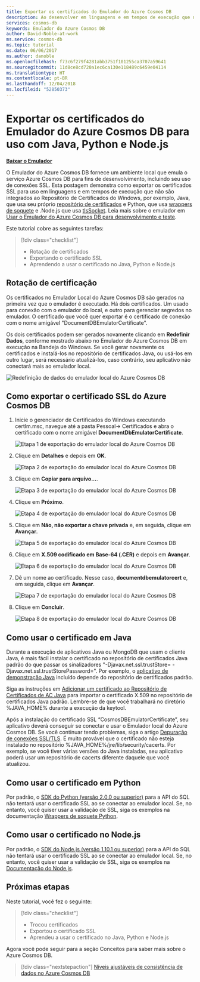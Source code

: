 ```yaml
---
title: Exportar os certificados do Emulador do Azure Cosmos DB
description: Ao desenvolver em linguagens e em tempos de execução que não usam o Repositório de Certificados do Windows, você precisará exportar e gerenciar os certificados SSL. Esta postagem fornece instruções passo a passo.
services: cosmos-db
keywords: Emulador do Azure Cosmos DB
author: David-Noble-at-work
ms.service: cosmos-db
ms.topic: tutorial
ms.date: 06/06/2017
ms.author: danoble
ms.openlocfilehash: f73c6f279f4281abb3751f101255ca3707a59641
ms.sourcegitcommit: 11d8ce8cd720a1ec6ca130e118489c6459e04114
ms.translationtype: HT
ms.contentlocale: pt-BR
ms.lasthandoff: 12/04/2018
ms.locfileid: "52850373"
---
```

# <a name="export-the-azure-cosmos-db-emulator-certificates-for-use-with-java-python-and-nodejs"></a>Exportar os certificados do Emulador do Azure Cosmos DB para uso com Java, Python e Node.js

[**Baixar o Emulador**](https://aka.ms/cosmosdb-emulator)

O Emulador do Azure Cosmos DB fornece um ambiente local que emula o serviço Azure Cosmos DB para fins de desenvolvimento, incluindo seu uso de conexões SSL. Esta postagem demonstra como exportar os certificados SSL para uso em linguagens e em tempos de execução que não são integrados ao Repositório de Certificados do Windows, por exemplo, Java, que usa seu próprio [repositório de certificados](https://docs.oracle.com/cd/E19830-01/819-4712/ablqw/index.html) e Python, que usa [wrappers de soquete](https://docs.python.org/2/library/ssl.html) e .Node.js que usa [tlsSocket](https://nodejs.org/api/tls.html#tls_tls_connect_options_callback). Leia mais sobre o emulador em [Usar o Emulador do Azure Cosmos DB para desenvolvimento e teste](./local-emulator.md).

Este tutorial cobre as seguintes tarefas:

> [!div class="checklist"]
> * Rotação de certificados
> * Exportando o certificado SSL
> * Aprendendo a usar o certificado no Java, Python e Node.js

## <a name="certification-rotation"></a>Rotação de certificação

Os certificados no Emulador Local do Azure Cosmos DB são gerados na primeira vez que o emulador é executado. Há dois certificados. Um usado para conexão com o emulador do local, e outro para gerenciar segredos no emulador. O certificado que você quer exportar é o certificado de conexão com o nome amigável "DocumentDBEmulatorCertificate".

Os dois certificados podem ser gerados novamente clicando em **Redefinir Dados**, conforme mostrado abaixo no Emulador do Azure Cosmos DB em execução na Bandeja do Windows. Se você gerar novamente os certificados e instalá-los no repositório de certificados Java, ou usá-los em outro lugar, será necessário atualizá-los, caso contrário, seu aplicativo não conectará mais ao emulador local.

![Redefinição de dados do emulador local do Azure Cosmos DB](./media/local-emulator-export-ssl-certificates/database-local-emulator-reset-data.png)

## <a name="how-to-export-the-azure-cosmos-db-ssl-certificate"></a>Como exportar o certificado SSL do Azure Cosmos DB

1. Inicie o gerenciador de Certificados do Windows executando certlm.msc, navegue até a pasta Pessoal-> Certificados e abra o certificado com o nome amigável **DocumentDbEmulatorCertificate**.

    ![Etapa 1 de exportação do emulador local do Azure Cosmos DB](./media/local-emulator-export-ssl-certificates/database-local-emulator-export-step-1.png)

2. Clique em **Detalhes** e depois em **OK**.

    ![Etapa 2 de exportação do emulador local do Azure Cosmos DB](./media/local-emulator-export-ssl-certificates/database-local-emulator-export-step-2.png)

3. Clique em **Copiar para arquivo...**.

    ![Etapa 3 de exportação do emulador local do Azure Cosmos DB](./media/local-emulator-export-ssl-certificates/database-local-emulator-export-step-3.png)

4. Clique em **Próximo**.

    ![Etapa 4 de exportação do emulador local do Azure Cosmos DB](./media/local-emulator-export-ssl-certificates/database-local-emulator-export-step-4.png)

5. Clique em **Não, não exportar a chave privada** e, em seguida, clique em **Avançar**.

    ![Etapa 5 de exportação do emulador local do Azure Cosmos DB](./media/local-emulator-export-ssl-certificates/database-local-emulator-export-step-5.png)

6. Clique em **X.509 codificado em Base-64 (.CER)** e depois em **Avançar**.

    ![Etapa 6 de exportação do emulador local do Azure Cosmos DB](./media/local-emulator-export-ssl-certificates/database-local-emulator-export-step-6.png)

7. Dê um nome ao certificado. Nesse caso, **documentdbemulatorcert** e, em seguida, clique em **Avançar**.

    ![Etapa 7 de exportação do emulador local do Azure Cosmos DB](./media/local-emulator-export-ssl-certificates/database-local-emulator-export-step-7.png)

8. Clique em **Concluir**.

    ![Etapa 8 de exportação do emulador local do Azure Cosmos DB](./media/local-emulator-export-ssl-certificates/database-local-emulator-export-step-8.png)

## <a name="how-to-use-the-certificate-in-java"></a>Como usar o certificado em Java

Durante a execução de aplicativos Java ou MongoDB que usam o cliente Java, é mais fácil instalar o certificado no repositório de certificados Java padrão do que passar os sinalizadores "-Djavax.net.ssl.trustStore=<keystore> -Djavax.net.ssl.trustStorePassword="<password>. Por exemplo, o [aplicativo de demonstração Java](https://localhost:8081/_explorer/index.html) incluído depende do repositório de certificados padrão.

Siga as instruções em [Adicionar um certificado ao Repositório de Certificados de AC Java](https://docs.microsoft.com/azure/java-add-certificate-ca-store) para importar o certificado X.509 no repositório de certificados Java padrão. Lembre-se de que você trabalhará no diretório %JAVA_HOME% durante a execução da keytool.

Após a instalação do certificado SSL “CosmosDBEmulatorCertificate”, seu aplicativo deverá conseguir se conectar e usar o Emulador local do Azure Cosmos DB. Se você continuar tendo problemas, siga o artigo [Depuração de conexões SSL/TLS](http://docs.oracle.com/javase/7/docs/technotes/guides/security/jsse/ReadDebug.html). É muito provável que o certificado não esteja instalado no repositório %JAVA_HOME%/jre/lib/security/cacerts. Por exemplo, se você tiver várias versões do Java instaladas, seu aplicativo poderá usar um repositório de cacerts diferente daquele que você atualizou.

## <a name="how-to-use-the-certificate-in-python"></a>Como usar o certificado em Python

Por padrão, o [SDK do Python (versão 2.0.0 ou superior)](sql-api-sdk-python.md) para a API do SQL não tentará usar o certificado SSL ao se conectar ao emulador local. Se, no entanto, você quiser usar a validação de SSL, siga os exemplos na documentação [Wrappers de soquete Python](https://docs.python.org/2/library/ssl.html).

## <a name="how-to-use-the-certificate-in-nodejs"></a>Como usar o certificado no Node.js

Por padrão, o [SDK do Node.js (versão 1.10.1 ou superior)](sql-api-sdk-node.md) para a API do SQL não tentará usar o certificado SSL ao se conectar ao emulador local. Se, no entanto, você quiser usar a validação de SSL, siga os exemplos na [Documentação do Node.js](https://nodejs.org/api/tls.html#tls_tls_connect_options_callback).

## <a name="next-steps"></a>Próximas etapas

Neste tutorial, você fez o seguinte:

> [!div class="checklist"]
> * Trocou certificados
> * Exportou o certificado SSL
> * Aprendeu a usar o certificado no Java, Python e Node.js

Agora você pode seguir para a seção Conceitos para saber mais sobre o Azure Cosmos DB. 

> [!div class="nextstepaction"]
>[Níveis ajustáveis de consistência de dados no Azure Cosmos DB](../cosmos-db/consistency-levels.md)
